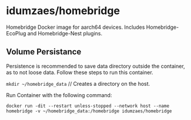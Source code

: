 # idumzaes/homebridge

Homebridge Docker image for aarch64 devices. Includes Homebridge-EcoPlug and Homebridge-Nest plugins.

## Volume Persistance
Persistence is recommended to save data directory outside the container, as to not loose data.
Follow these steps to run this container.

`mkdir ~/homebridge_data` // Creates a directory on the host.

Run Container with the following command:

`docker run -dit --restart unless-stopped --network host --name homebridge -v ~/homebridge_data:/homebridge idumzaes/homebridge`
